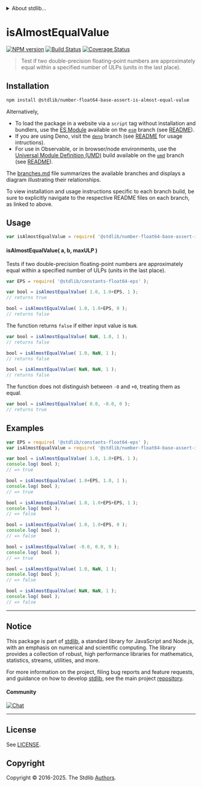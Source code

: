<!--

@license Apache-2.0

Copyright (c) 2025 The Stdlib Authors.

Licensed under the Apache License, Version 2.0 (the "License");
you may not use this file except in compliance with the License.
You may obtain a copy of the License at

   http://www.apache.org/licenses/LICENSE-2.0

Unless required by applicable law or agreed to in writing, software
distributed under the License is distributed on an "AS IS" BASIS,
WITHOUT WARRANTIES OR CONDITIONS OF ANY KIND, either express or implied.
See the License for the specific language governing permissions and
limitations under the License.

-->


<details>
  <summary>
    About stdlib...
  </summary>
  <p>We believe in a future in which the web is a preferred environment for numerical computation. To help realize this future, we've built stdlib. stdlib is a standard library, with an emphasis on numerical and scientific computation, written in JavaScript (and C) for execution in browsers and in Node.js.</p>
  <p>The library is fully decomposable, being architected in such a way that you can swap out and mix and match APIs and functionality to cater to your exact preferences and use cases.</p>
  <p>When you use stdlib, you can be absolutely certain that you are using the most thorough, rigorous, well-written, studied, documented, tested, measured, and high-quality code out there.</p>
  <p>To join us in bringing numerical computing to the web, get started by checking us out on <a href="https://github.com/stdlib-js/stdlib">GitHub</a>, and please consider <a href="https://opencollective.com/stdlib">financially supporting stdlib</a>. We greatly appreciate your continued support!</p>
</details>

# isAlmostEqualValue

[![NPM version][npm-image]][npm-url] [![Build Status][test-image]][test-url] [![Coverage Status][coverage-image]][coverage-url] <!-- [![dependencies][dependencies-image]][dependencies-url] -->

> Test if two double-precision floating-point numbers are approximately equal within a specified number of ULPs (units in the last place).

<section class="installation">

## Installation

```bash
npm install @stdlib/number-float64-base-assert-is-almost-equal-value
```

Alternatively,

-   To load the package in a website via a `script` tag without installation and bundlers, use the [ES Module][es-module] available on the [`esm`][esm-url] branch (see [README][esm-readme]).
-   If you are using Deno, visit the [`deno`][deno-url] branch (see [README][deno-readme] for usage intructions).
-   For use in Observable, or in browser/node environments, use the [Universal Module Definition (UMD)][umd] build available on the [`umd`][umd-url] branch (see [README][umd-readme]).

The [branches.md][branches-url] file summarizes the available branches and displays a diagram illustrating their relationships.

To view installation and usage instructions specific to each branch build, be sure to explicitly navigate to the respective README files on each branch, as linked to above.

</section>

<section class="usage">

## Usage

```javascript
var isAlmostEqualValue = require( '@stdlib/number-float64-base-assert-is-almost-equal-value' );
```

#### isAlmostEqualValue( a, b, maxULP )

Tests if two double-precision floating-point numbers are approximately equal within a specified number of ULPs (units in the last place).

```javascript
var EPS = require( '@stdlib/constants-float64-eps' );

var bool = isAlmostEqualValue( 1.0, 1.0+EPS, 1 );
// returns true

bool = isAlmostEqualValue( 1.0, 1.0+EPS, 0 );
// returns false
```

The function returns `false` if either input value is `NaN`.

```javascript
var bool = isAlmostEqualValue( NaN, 1.0, 1 );
// returns false

bool = isAlmostEqualValue( 1.0, NaN, 1 );
// returns false

bool = isAlmostEqualValue( NaN, NaN, 1 );
// returns false
```

The function does not distinguish between `-0` and `+0`, treating them as equal.

```javascript
var bool = isAlmostEqualValue( 0.0, -0.0, 0 );
// returns true
```

</section>

<!-- /.usage -->

<section class="notes">

</section>

<!-- /.notes -->

<section class="examples">

## Examples

<!-- eslint no-undef: "error" -->

```javascript
var EPS = require( '@stdlib/constants-float64-eps' );
var isAlmostEqualValue = require( '@stdlib/number-float64-base-assert-is-almost-equal-value' );

var bool = isAlmostEqualValue( 1.0, 1.0+EPS, 1 );
console.log( bool );
// => true

bool = isAlmostEqualValue( 1.0+EPS, 1.0, 1 );
console.log( bool );
// => true

bool = isAlmostEqualValue( 1.0, 1.0+EPS+EPS, 1 );
console.log( bool );
// => false

bool = isAlmostEqualValue( 1.0, 1.0+EPS, 0 );
console.log( bool );
// => false

bool = isAlmostEqualValue( -0.0, 0.0, 0 );
console.log( bool );
// => true

bool = isAlmostEqualValue( 1.0, NaN, 1 );
console.log( bool );
// => false

bool = isAlmostEqualValue( NaN, NaN, 1 );
console.log( bool );
// => false
```

</section>

<!-- /.examples -->

<!-- Section for related `stdlib` packages. Do not manually edit this section, as it is automatically populated. -->

<section class="related">

</section>

<!-- /.related -->

<!-- Section for all links. Make sure to keep an empty line after the `section` element and another before the `/section` close. -->


<section class="main-repo" >

* * *

## Notice

This package is part of [stdlib][stdlib], a standard library for JavaScript and Node.js, with an emphasis on numerical and scientific computing. The library provides a collection of robust, high performance libraries for mathematics, statistics, streams, utilities, and more.

For more information on the project, filing bug reports and feature requests, and guidance on how to develop [stdlib][stdlib], see the main project [repository][stdlib].

#### Community

[![Chat][chat-image]][chat-url]

---

## License

See [LICENSE][stdlib-license].


## Copyright

Copyright &copy; 2016-2025. The Stdlib [Authors][stdlib-authors].

</section>

<!-- /.stdlib -->

<!-- Section for all links. Make sure to keep an empty line after the `section` element and another before the `/section` close. -->

<section class="links">

[npm-image]: http://img.shields.io/npm/v/@stdlib/number-float64-base-assert-is-almost-equal-value.svg
[npm-url]: https://npmjs.org/package/@stdlib/number-float64-base-assert-is-almost-equal-value

[test-image]: https://github.com/stdlib-js/number-float64-base-assert-is-almost-equal-value/actions/workflows/test.yml/badge.svg?branch=main
[test-url]: https://github.com/stdlib-js/number-float64-base-assert-is-almost-equal-value/actions/workflows/test.yml?query=branch:main

[coverage-image]: https://img.shields.io/codecov/c/github/stdlib-js/number-float64-base-assert-is-almost-equal-value/main.svg
[coverage-url]: https://codecov.io/github/stdlib-js/number-float64-base-assert-is-almost-equal-value?branch=main

<!--

[dependencies-image]: https://img.shields.io/david/stdlib-js/number-float64-base-assert-is-almost-equal-value.svg
[dependencies-url]: https://david-dm.org/stdlib-js/number-float64-base-assert-is-almost-equal-value/main

-->

[chat-image]: https://img.shields.io/gitter/room/stdlib-js/stdlib.svg
[chat-url]: https://app.gitter.im/#/room/#stdlib-js_stdlib:gitter.im

[stdlib]: https://github.com/stdlib-js/stdlib

[stdlib-authors]: https://github.com/stdlib-js/stdlib/graphs/contributors

[umd]: https://github.com/umdjs/umd
[es-module]: https://developer.mozilla.org/en-US/docs/Web/JavaScript/Guide/Modules

[deno-url]: https://github.com/stdlib-js/number-float64-base-assert-is-almost-equal-value/tree/deno
[deno-readme]: https://github.com/stdlib-js/number-float64-base-assert-is-almost-equal-value/blob/deno/README.md
[umd-url]: https://github.com/stdlib-js/number-float64-base-assert-is-almost-equal-value/tree/umd
[umd-readme]: https://github.com/stdlib-js/number-float64-base-assert-is-almost-equal-value/blob/umd/README.md
[esm-url]: https://github.com/stdlib-js/number-float64-base-assert-is-almost-equal-value/tree/esm
[esm-readme]: https://github.com/stdlib-js/number-float64-base-assert-is-almost-equal-value/blob/esm/README.md
[branches-url]: https://github.com/stdlib-js/number-float64-base-assert-is-almost-equal-value/blob/main/branches.md

[stdlib-license]: https://raw.githubusercontent.com/stdlib-js/number-float64-base-assert-is-almost-equal-value/main/LICENSE

</section>

<!-- /.links -->
